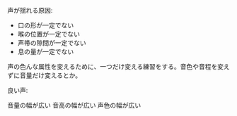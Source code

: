 声が揺れる原因:

- 口の形が一定でない
- 喉の位置が一定でない
- 声帯の隙間が一定でない
- 息の量が一定でない

声の色んな属性を変えるために、一つだけ変える練習をする。音色や音程を変えずに音量だけ変えるとか。

良い声:

音量の幅が広い
音高の幅が広い
声色の幅が広い
